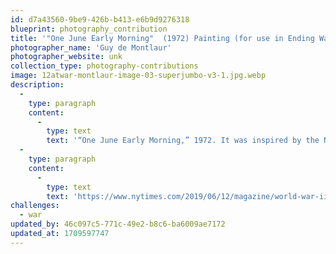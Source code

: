 ```yaml
---
id: d7a43560-9be9-426b-b413-e6b9d9276318
blueprint: photography_contribution
title: '"One June Early Morning"  (1972) Painting (for use in Ending War section)'
photographer_name: 'Guy de Montlaur'
photographer_website: unk
collection_type: photography-contributions
image: 12atwar-montlaur-image-03-superjumbo-v3-1.jpg.webp
description:
  -
    type: paragraph
    content:
      -
        type: text
        text: '“One June Early Morning,” 1972. It was inspired by the Normandy invasion, on June 6, 1944. Credit...The National WWII Museum/Estate of Guy de Montlaur'
  -
    type: paragraph
    content:
      -
        type: text
        text: 'https://www.nytimes.com/2019/06/12/magazine/world-war-ii-d-day-artist.html?'
challenges:
  - war
updated_by: 46c097c5-771c-49e2-b8c6-ba6009ae7172
updated_at: 1709597747
---
```

